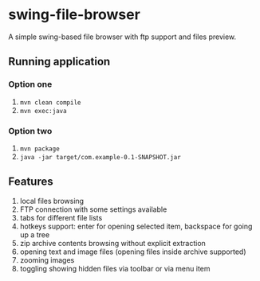 # swing-file-browser

A simple swing-based file browser with ftp support and files preview.

## Running application

### Option one
 1. ```mvn clean compile```
 1. ```mvn exec:java```

### Option two
 1. ```mvn package```
 1. ```java -jar target/com.example-0.1-SNAPSHOT.jar```

## Features
 1. local files browsing
 1. FTP connection with some settings available
 1. tabs for different file lists
 1. hotkeys support: enter for opening selected item, backspace for going up a tree
 1. zip archive contents browsing without explicit extraction
 1. opening text and image files (opening files inside archive supported)
 1. zooming images
 1. toggling showing hidden files via toolbar or via menu item
